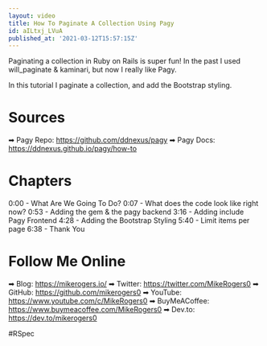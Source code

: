```yaml
---
layout: video
title: How To Paginate A Collection Using Pagy
id: aILtxj_LVuA
published_at: '2021-03-12T15:57:15Z'
---
```

Paginating a collection in Ruby on Rails is super fun! In the past I used will_paginate & kaminari, but now I really like Pagy.

In this tutorial I paginate a collection, and add the Bootstrap styling. 

# Sources

➡ Pagy Repo: https://github.com/ddnexus/pagy
➡ Pagy Docs: https://ddnexus.github.io/pagy/how-to

# Chapters

0:00 - What Are We Going To Do?
0:07 - What does the code look like right now?
0:53 - Adding the gem & the pagy backend
3:16 - Adding include Pagy Frontend
4:28 - Adding the Bootstrap Styling
5:40 - Limit items per page
6:38 - Thank You

# Follow Me Online

➡ Blog: https://mikerogers.io/
➡ Twitter: https://twitter.com/MikeRogers0
➡ GitHub: https://github.com/mikerogers0
➡ YouTube: https://www.youtube.com/c/MikeRogers0
➡ BuyMeACoffee: https://www.buymeacoffee.com/MikeRogers0
➡ Dev.to: https://dev.to/mikerogers0

#RSpec